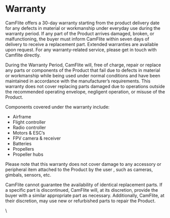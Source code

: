 # Warranty

CamFlite offers a 30-day warranty starting from the product delivery date for any defects in material or workmanship under everyday use during the warranty period. If any part of the Product arrives damaged, broken, or malfunctioning, the buyer must inform CamFlite within seven days of delivery to receive a replacement part. Extended warranties are available upon request. For any warranty-related service, please get in touch with Camflite directly.&#x20;

During the Warranty Period, CamFlite will, free of charge, repair or replace any parts or components of the Product that fail due to defects in material or workmanship while being used under normal conditions and have been maintained in accordance with the manufacturer’s requirements.  This warranty does not cover replacing parts damaged due to operations outside the recommended operating envelope, negligent operation, or misuse of the Product.

Components covered under the warranty include:

* Airframe
* Flight controller
* Radio controller
* Motors & ESC’s
* FPV camera & receiver
* Batteries
* Propellers
* Propeller hubs

Please note that this warranty does not cover damage to any accessory or peripheral item attached to the Product by the user , such as cameras, gimbals, sensors, etc.&#x20;

CamFlite cannot guarantee the availability of identical replacement parts.  If a specific part is discontinued, CamFlite will, at its discretion, provide the buyer with a similar appropriate part as necessary.  Additionally, CamFlite, at their discretion, may use new or refurbished parts to repair the Product.

\
